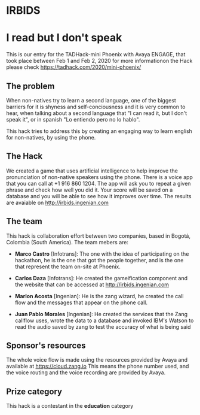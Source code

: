 # IRBIDS
# I read but I don't speak

This is our entry for the TADHack-mini Phoenix with Avaya ENGAGE, that took place between Feb 1 and Feb 2, 2020 for more informationon the Hack please check https://tadhack.com/2020/mini-phoenix/

## The problem

When non-natives try to learn a second language, one of the biggest barriers for it is shyness and self-conciousness and it is very common 
to hear, when talking about a second language that "I can read it, but I don't speak it", or in spanish "Lo entiendo pero no lo hablo".

This hack tries to address this by creating an engaging way to learn english for non-natives, by using the phone. 

## The Hack

We created a game that uses artificial intelligence to help improve the pronunciation of non-native speakers using the phone. 
There is a voice app that you can call at +1 916 860 1204. The app will ask you to repeat a given phrase and check how well you did it. Your score will be saved on a database and you will be able to see how it improves over time. The results are avaiable on http://irbids.ingenian.com

## The team

This hack is collaboration effort between two companies, based in Bogotá, Colombia (South America). 
The team mebers are: 

 * **Marco Castro** [Infotrans]: The one with the idea of participating on the hackathon, he is the one that got the people together, and is the one that represent the team on-site at Phoenix.
 
 * **Carlos Daza** [Infotrans]: He created the gameification component and the website that can be accessed at http://irbids.ingenian.com

 * **Marlon Acosta** [Ingenian]: He is the zang wizard, he created the call flow and the messages that appear on the phone call. 

 * **Juan Pablo Morales** [Ingenian]: He created the services that the Zang callflow uses, wrote the data to a database and invoked IBM's Watson to read the audio saved by zang to test the accuracy of what is being said

## Sponsor's resources

The whole voice flow is made using the resources provided by Avaya and available at https://cloud.zang.io This means the phone number used, and the voice routing and the voice recording are provided by Avaya.

## Prize category

This hack is a contestant in the **education** category

